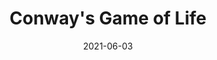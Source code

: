 ---
title: Conway's Game of Life
codepen: KKWoajx
date: 2021-06-03
excerpt: Basic implementation of Conway's game of life using javascript.
---